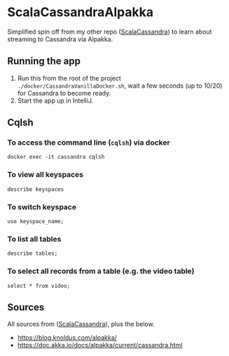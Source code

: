 # ScalaCassandraAlpakka

Simplified spin off from my other repo ([ScalaCassandra](https://github.com/mveeprojects/ScalaCassandra)) to learn about streaming to Cassandra via Alpakka.

## Running the app

1. Run this from the root of the project `./docker/CassandraVanillaDocker.sh`, wait a few seconds (up to 10/20) for
   Cassandra to become ready.
2. Start the app up in IntelliJ.

## Cqlsh

### To access the command line (`cqlsh`) via docker

`docker exec -it cassandra cqlsh`

### To view all keyspaces

`describe keyspaces`

### To switch keyspace

`use keyspace_name;`

### To list all tables

`describe tables;`

### To select all records from a table (e.g. the video table)

`select * from video;`

## Sources

All sources from ([ScalaCassandra](https://github.com/mveeprojects/ScalaCassandra)), plus the below.

* https://blog.knoldus.com/alpakka/
* https://doc.akka.io/docs/alpakka/current/cassandra.html